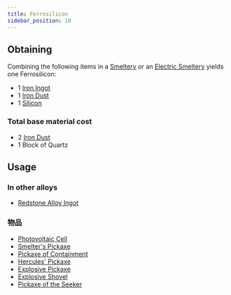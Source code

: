 ```yaml
---
title: Ferrosilicon
sidebar_position: 10
---
```


## Obtaining

Combining the following items in a [Smeltery](Smeltery) or an [Electric Smeltery](Electric-Smeltery) yields one Ferrosilicon:

* 1 [Iron Ingot](Iron-Ingot)
* 1 [Iron Dust](Iron-Dust)
* 1 [Silicon](Silicon)

### Total base material cost

* 2 [Iron Dust](Iron-Dust)
* 1 Block of Quartz

## Usage

### In other alloys

* [Redstone Alloy Ingot](Redstone-Alloy-Ingot)

### 物品

* [Photovoltaic Cell](Photovoltaic-Cell)
* [Smelter's Pickaxe](Smelter's-Pickaxe)
* [Pickaxe of Containment](Pickaxe-of-Containment)
* [Hercules' Pickaxe](Hercules'-Pickaxe)
* [Explosive Pickaxe](Explosive-Pickaxe)
* [Explosive Shovel](Explosive-Shovel)
* [Pickaxe of the Seeker](Pickaxe-of-the-Seeker)
